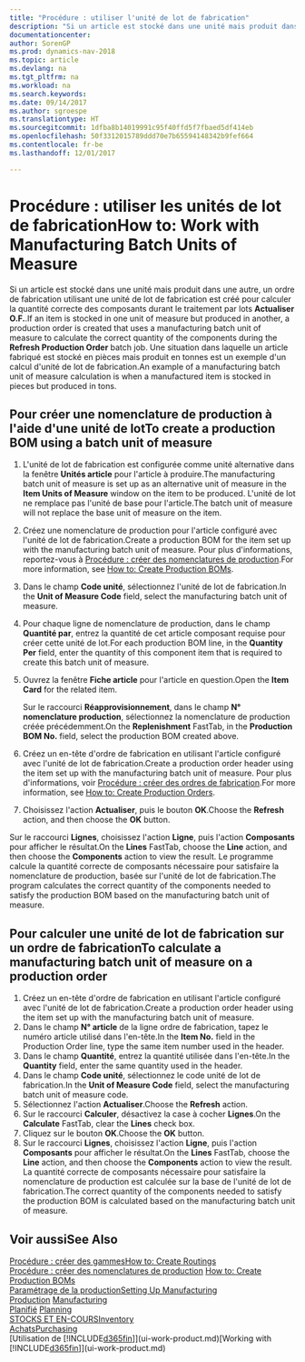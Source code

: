 ```yaml
---
title: "Procédure : utiliser l'unité de lot de fabrication"
description: "Si un article est stocké dans une unité mais produit dans une autre, l'ordre de fabrication doit utiliser une unité de lot de fabrication pour calculer la quantité correcte des composants. Une situation dans laquelle un article fabriqué est stocké en pièces mais produit en tonnes est un exemple d'un calcul d'unité de lot de fabrication."
documentationcenter: 
author: SorenGP
ms.prod: dynamics-nav-2018
ms.topic: article
ms.devlang: na
ms.tgt_pltfrm: na
ms.workload: na
ms.search.keywords: 
ms.date: 09/14/2017
ms.author: sgroespe
ms.translationtype: HT
ms.sourcegitcommit: 1dfba8b14019991c95f40ffd5f7fbaed5df414eb
ms.openlocfilehash: 50f3312015789ddd70e7b65594148342b9fef664
ms.contentlocale: fr-be
ms.lasthandoff: 12/01/2017

---
```

# <a name="how-to-work-with-manufacturing-batch-units-of-measure"></a><span data-ttu-id="243ed-104">Procédure : utiliser les unités de lot de fabrication</span><span class="sxs-lookup"><span data-stu-id="243ed-104">How to: Work with Manufacturing Batch Units of Measure</span></span>
<span data-ttu-id="243ed-105">Si un article est stocké dans une unité mais produit dans une autre, un ordre de fabrication utilisant une unité de lot de fabrication est créé pour calculer la quantité correcte des composants durant le traitement par lots **Actualiser O.F.**.</span><span class="sxs-lookup"><span data-stu-id="243ed-105">If an item is stocked in one unit of measure but produced in another, a production order is created that uses a manufacturing batch unit of measure to calculate the correct quantity of the components during the **Refresh Production Order** batch job.</span></span> <span data-ttu-id="243ed-106">Une situation dans laquelle un article fabriqué est stocké en pièces mais produit en tonnes est un exemple d'un calcul d'unité de lot de fabrication.</span><span class="sxs-lookup"><span data-stu-id="243ed-106">An example of a manufacturing batch unit of measure calculation is when a manufactured item is stocked in pieces but produced in tons.</span></span>  

## <a name="to-create-a-production-bom-using-a-batch-unit-of-measure"></a><span data-ttu-id="243ed-107">Pour créer une nomenclature de production à l'aide d'une unité de lot</span><span class="sxs-lookup"><span data-stu-id="243ed-107">To create a production BOM using a batch unit of measure</span></span>  
1.  <span data-ttu-id="243ed-108">L'unité de lot de fabrication est configurée comme unité alternative dans la fenêtre **Unités article** pour l'article à produire.</span><span class="sxs-lookup"><span data-stu-id="243ed-108">The manufacturing batch unit of measure is set up as an alternative unit of measure in the **Item Units of Measure** window on the item to be produced.</span></span> <span data-ttu-id="243ed-109">L'unité de lot ne remplace pas l'unité de base pour l'article.</span><span class="sxs-lookup"><span data-stu-id="243ed-109">The batch unit of measure will not replace the base unit of measure on the item.</span></span>  
2.  <span data-ttu-id="243ed-110">Créez une nomenclature de production pour l'article configuré avec l'unité de lot de fabrication.</span><span class="sxs-lookup"><span data-stu-id="243ed-110">Create a production BOM for the item set up with the manufacturing batch unit of measure.</span></span> <span data-ttu-id="243ed-111">Pour plus d'informations, reportez\-vous à [Procédure : créer des nomenclatures de production](production-how-to-create-production-boms.md).</span><span class="sxs-lookup"><span data-stu-id="243ed-111">For more information, see [How to: Create Production BOMs](production-how-to-create-production-boms.md).</span></span>  
3.  <span data-ttu-id="243ed-112">Dans le champ **Code unité**, sélectionnez l'unité de lot de fabrication.</span><span class="sxs-lookup"><span data-stu-id="243ed-112">In the **Unit of Measure Code** field, select the manufacturing batch unit of measure.</span></span>  
4.  <span data-ttu-id="243ed-113">Pour chaque ligne de nomenclature de production, dans le champ **Quantité par**, entrez la quantité de cet article composant requise pour créer cette unité de lot.</span><span class="sxs-lookup"><span data-stu-id="243ed-113">For each production BOM line, in the **Quantity Per** field, enter the quantity of this component item that is required to create this batch unit of measure.</span></span>  
5.  <span data-ttu-id="243ed-114">Ouvrez la fenêtre **Fiche article** pour l'article en question.</span><span class="sxs-lookup"><span data-stu-id="243ed-114">Open the **Item Card** for the related item.</span></span>  

    <span data-ttu-id="243ed-115">Sur le raccourci **Réapprovisionnement**, dans le champ **N° nomenclature production**, sélectionnez la nomenclature de production créée précédemment.</span><span class="sxs-lookup"><span data-stu-id="243ed-115">On the **Replenishment** FastTab, in the **Production BOM No.** field, select the production BOM created above.</span></span>  
6.  <span data-ttu-id="243ed-116">Créez un en-tête d'ordre de fabrication en utilisant l'article configuré avec l'unité de lot de fabrication.</span><span class="sxs-lookup"><span data-stu-id="243ed-116">Create a production order header using the item set up with the manufacturing batch unit of measure.</span></span> <span data-ttu-id="243ed-117">Pour plus d'informations, voir [Procédure : créer des ordres de fabrication](production-how-to-create-production-orders.md).</span><span class="sxs-lookup"><span data-stu-id="243ed-117">For more information, see [How to: Create Production Orders](production-how-to-create-production-orders.md).</span></span>  
7.  <span data-ttu-id="243ed-118">Choisissez l'action **Actualiser**, puis le bouton **OK**.</span><span class="sxs-lookup"><span data-stu-id="243ed-118">Choose the **Refresh** action, and then choose  the **OK** button.</span></span>  

<span data-ttu-id="243ed-119">Sur le raccourci **Lignes**, choisissez l'action **Ligne**, puis l'action **Composants** pour afficher le résultat.</span><span class="sxs-lookup"><span data-stu-id="243ed-119">On the **Lines** FastTab, choose the **Line** action, and then choose the **Components** action to view the result.</span></span> <span data-ttu-id="243ed-120">Le programme calcule la quantité correcte de composants nécessaire pour satisfaire la nomenclature de production, basée sur l'unité de lot de fabrication.</span><span class="sxs-lookup"><span data-stu-id="243ed-120">The program calculates the correct quantity of the components needed to satisfy the production BOM based on the manufacturing batch unit of measure.</span></span>  

## <a name="to-calculate-a-manufacturing-batch-unit-of-measure-on-a-production-order"></a><span data-ttu-id="243ed-121">Pour calculer une unité de lot de fabrication sur un ordre de fabrication</span><span class="sxs-lookup"><span data-stu-id="243ed-121">To calculate a manufacturing batch unit of measure on a production order</span></span>  
1.  <span data-ttu-id="243ed-122">Créez un en-tête d'ordre de fabrication en utilisant l'article configuré avec l'unité de lot de fabrication.</span><span class="sxs-lookup"><span data-stu-id="243ed-122">Create a production order header using the item set up with the manufacturing batch unit of measure.</span></span>  
2.  <span data-ttu-id="243ed-123">Dans le champ **N° article** de la ligne ordre de fabrication, tapez le numéro article utilisé dans l'en-tête.</span><span class="sxs-lookup"><span data-stu-id="243ed-123">In the **Item No.** field in the Production Order line, type the same item number used in the header.</span></span>  
3.  <span data-ttu-id="243ed-124">Dans le champ **Quantité**, entrez la quantité utilisée dans l'en-tête.</span><span class="sxs-lookup"><span data-stu-id="243ed-124">In the **Quantity** field, enter the same quantity used in the header.</span></span>  
4.  <span data-ttu-id="243ed-125">Dans le champ **Code unité**, sélectionnez le code unité de lot de fabrication.</span><span class="sxs-lookup"><span data-stu-id="243ed-125">In the **Unit of Measure Code** field, select the manufacturing batch unit of measure code.</span></span>  
5.  <span data-ttu-id="243ed-126">Sélectionnez l'action **Actualiser**.</span><span class="sxs-lookup"><span data-stu-id="243ed-126">Choose the **Refresh** action.</span></span>
6.  <span data-ttu-id="243ed-127">Sur le raccourci **Calculer**, désactivez la case à cocher **Lignes**.</span><span class="sxs-lookup"><span data-stu-id="243ed-127">On the **Calculate** FastTab, clear the **Lines** check box.</span></span>  
7.  <span data-ttu-id="243ed-128">Cliquez sur le bouton **OK**.</span><span class="sxs-lookup"><span data-stu-id="243ed-128">Choose the **OK** button.</span></span>  
8.  <span data-ttu-id="243ed-129">Sur le raccourci **Lignes**, choisissez l'action **Ligne**, puis l'action **Composants** pour afficher le résultat.</span><span class="sxs-lookup"><span data-stu-id="243ed-129">On the **Lines** FastTab, choose the **Line** action, and then choose the **Components** action to view the result.</span></span> <span data-ttu-id="243ed-130">La quantité correcte de composants nécessaire pour satisfaire la nomenclature de production est calculée sur la base de l'unité de lot de fabrication.</span><span class="sxs-lookup"><span data-stu-id="243ed-130">The correct quantity of the components needed to satisfy the production BOM is calculated based on the manufacturing batch unit of measure.</span></span>  

## <a name="see-also"></a><span data-ttu-id="243ed-131">Voir aussi</span><span class="sxs-lookup"><span data-stu-id="243ed-131">See Also</span></span>  
[<span data-ttu-id="243ed-132">Procédure : créer des gammes</span><span class="sxs-lookup"><span data-stu-id="243ed-132">How to: Create Routings</span></span>](production-how-to-create-routings.md)  
<span data-ttu-id="243ed-133">[Procédure : créer des nomenclatures de production](production-how-to-create-production-boms.md)   </span><span class="sxs-lookup"><span data-stu-id="243ed-133">[How to: Create Production BOMs](production-how-to-create-production-boms.md)   </span></span>  
[<span data-ttu-id="243ed-134">Paramétrage de la production</span><span class="sxs-lookup"><span data-stu-id="243ed-134">Setting Up Manufacturing</span></span>](production-configure-production-processes.md)  
<span data-ttu-id="243ed-135">[Production](production-manage-manufacturing.md)  </span><span class="sxs-lookup"><span data-stu-id="243ed-135">[Manufacturing](production-manage-manufacturing.md)  </span></span>  
<span data-ttu-id="243ed-136">[Planifié](production-planning.md) </span><span class="sxs-lookup"><span data-stu-id="243ed-136">[Planning](production-planning.md) </span></span>  
[<span data-ttu-id="243ed-137">STOCKS ET EN-COURS</span><span class="sxs-lookup"><span data-stu-id="243ed-137">Inventory</span></span>](inventory-manage-inventory.md)  
[<span data-ttu-id="243ed-138">Achats</span><span class="sxs-lookup"><span data-stu-id="243ed-138">Purchasing</span></span>](purchasing-manage-purchasing.md)  
<span data-ttu-id="243ed-139">[Utilisation de [!INCLUDE[d365fin](includes/d365fin_md.md)]](ui-work-product.md)</span><span class="sxs-lookup"><span data-stu-id="243ed-139">[Working with [!INCLUDE[d365fin](includes/d365fin_md.md)]](ui-work-product.md)</span></span>  

